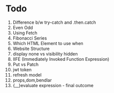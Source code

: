 # Todo

1. Difference b/w try-catch and .then.catch
2. Even Odd
3. Using Fetch
4. Fibonacci Series
5. Which HTML Element to use when
6. Website Structure
7. display none vs visibility hidden
8. IIFE (Immediately Invoked Function Expression)
9. Put vs Patch
10. jwt token
11. refresh model
12. props,dom,bendlar
13. {\_\_}evaluate expression - final outcome
